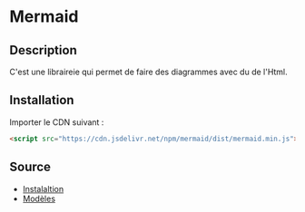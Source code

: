 # Mermaid

## Description

C'est une libraireie qui permet de faire des diagrammes avec du de l'Html.

## Installation

Importer le CDN suivant :

```html
<script src="https://cdn.jsdelivr.net/npm/mermaid/dist/mermaid.min.js"></script>
```

## Source

* [Instalaltion](https://mermaid-js.github.io/mermaid/#/./n00b-gettingStarted?id=requirements-for-the-mermaid-api)
* [Modèles](https://mermaid-js.github.io/mermaid/#/)
